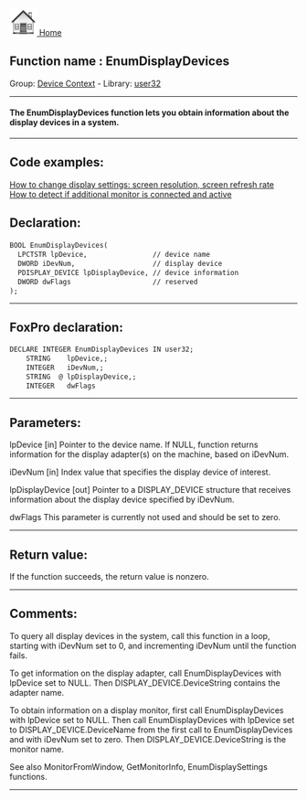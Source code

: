 [<img src="../../images/home.png"> Home ](https://github.com/VFPX/Win32API)  

## Function name : EnumDisplayDevices
Group: [Device Context](../../functions_group.md#Device_Context)  -  Library: [user32](../../Libraries.md#user32)  
***  


#### The EnumDisplayDevices function lets you obtain information about the display devices in a system. 
***  


## Code examples:
[How to change display settings: screen resolution, screen refresh rate](../../samples/sample_374.md)  
[How to detect if additional monitor is connected and active](../../samples/sample_542.md)  

## Declaration:
```foxpro  
BOOL EnumDisplayDevices(
  LPCTSTR lpDevice,                // device name
  DWORD iDevNum,                   // display device
  PDISPLAY_DEVICE lpDisplayDevice, // device information
  DWORD dwFlags                    // reserved
);  
```  
***  


## FoxPro declaration:
```foxpro  
DECLARE INTEGER EnumDisplayDevices IN user32;
	STRING    lpDevice,;
	INTEGER   iDevNum,;
	STRING  @ lpDisplayDevice,;
	INTEGER   dwFlags  
```  
***  


## Parameters:
lpDevice 
[in] Pointer to the device name. If NULL, function returns information for the display adapter(s) on the machine, based on iDevNum.

iDevNum 
[in] Index value that specifies the display device of interest. 

lpDisplayDevice 
[out] Pointer to a DISPLAY_DEVICE structure that receives information about the display device specified by iDevNum.

dwFlags 
This parameter is currently not used and should be set to zero.  
***  


## Return value:
If the function succeeds, the return value is nonzero.   
***  


## Comments:
To query all display devices in the system, call this function in a loop, starting with iDevNum set to 0, and incrementing iDevNum until the function fails.  
  
To get information on the display adapter, call EnumDisplayDevices with lpDevice set to NULL. Then DISPLAY_DEVICE.DeviceString contains the adapter name.   
  
To obtain information on a display monitor, first call EnumDisplayDevices with lpDevice set to NULL. Then call EnumDisplayDevices with lpDevice set to DISPLAY_DEVICE.DeviceName from the first call to EnumDisplayDevices and with iDevNum set to zero. Then DISPLAY_DEVICE.DeviceString is the monitor name.   
  
See also MonitorFromWindow, GetMonitorInfo, EnumDisplaySettings functions.  
  
***  

